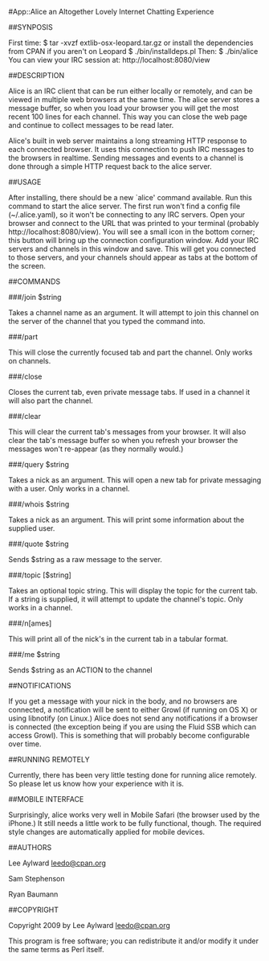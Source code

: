 #App::Alice
an Altogether Lovely Internet Chatting Experience

##SYNPOSIS

  First time:
    $ tar -xvzf extlib-osx-leopard.tar.gz
  or install the dependencies from CPAN if you aren't on Leopard
    $ ./bin/installdeps.pl
  Then:
    $ ./bin/alice
  You can view your IRC session at: http://localhost:8080/view

##DESCRIPTION

Alice is an IRC client that can be run either locally or remotely, and
can be viewed in multiple web browsers at the same time. The alice server
stores a message buffer, so when you load your browser you will get
the most recent 100 lines for each channel. This way you can close the 
web page and continue to collect messages to be read later.

Alice's built in web server maintains a long streaming HTTP response
to each connected browser. It uses this connection to push IRC messages
to the browsers in realtime. Sending messages and events to a channel
is done through a simple HTTP request back to the alice server.

##USAGE

After installing, there should be a new `alice' command available. Run
this command to start the alice server. The first run won't find
a config file (~/.alice.yaml), so it won't be connecting to any
IRC servers. Open your browser and connect to the URL that was printed
to your terminal (probably http://localhost:8080/view). You will see a
small icon in the bottom corner; this button will bring up the connection
configuration window. Add your IRC servers and channels in this window
and save. This will get you connected to those servers, and your channels
should appear as tabs at the bottom of the screen.

##COMMANDS

###/join $string

Takes a channel name as an argument. It will attempt to join this channel
on the server of the channel that you typed the command into.

###/part

This will close the currently focused tab and part the channel. Only works on
channels.

###/close

Closes the current tab, even private message tabs. If used in a channel
it will also part the channel.

###/clear

This will clear the current tab's messages from your browser. It will also 
clear the tab's message buffer so when you refresh your browser the messages 
won't re-appear (as they normally would.)

###/query $string

Takes a nick as an argument. This will open a new tab for private messaging
with a user. Only works in a channel.

###/whois $string

Takes a nick as an argument. This will print some information about the
supplied user.

###/quote $string

Sends $string as a raw message to the server.

###/topic [$string]

Takes an optional topic string. This will display the topic for the current tab.
If a string is supplied, it will attempt to update the channel's topic.
Only works in a channel.

###/n[ames]

This will print all of the nick's in the current tab in a tabular format.

###/me $string

Sends $string as an ACTION to the channel

##NOTIFICATIONS

If you get a message with your nick in the body, and no browsers are
connected, a notification will be sent to either Growl (if running on
OS X) or using libnotify (on Linux.) Alice does not send any notifications
if a browser is connected (the exception being if you are using the Fluid
SSB which can access Growl). This is something that will probably become 
configurable over time.

##RUNNING REMOTELY

Currently, there has been very little testing done for running alice
remotely. So please let us know how your experience with it is.

##MOBILE INTERFACE

Surprisingly, alice works very well in Mobile Safari (the browser used
by the iPhone.) It still needs a little work to be fully functional, though.
The required style changes are automatically applied for mobile devices.

##AUTHORS

Lee Aylward <leedo@cpan.org>

Sam Stephenson

Ryan Baumann

##COPYRIGHT

Copyright 2009 by Lee Aylward <leedo@cpan.org>

This program is free software; you can redistribute it and/or modify it
under the same terms as Perl itself.
